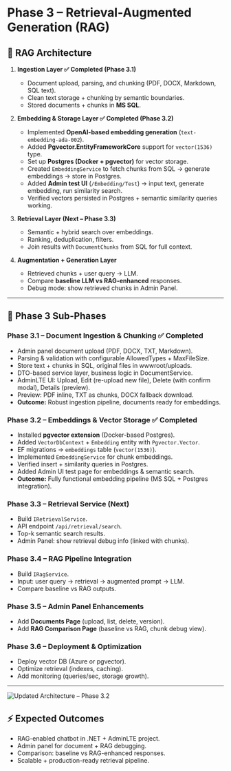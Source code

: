 # Phase 3 – Retrieval-Augmented Generation (RAG)

## 🔹 RAG Architecture

1. **Ingestion Layer ✅ Completed (Phase 3.1)**
   - Document upload, parsing, and chunking (PDF, DOCX, Markdown, SQL text).
   - Clean text storage + chunking by semantic boundaries.
   - Stored documents + chunks in **MS SQL**.

2. **Embedding & Storage Layer ✅ Completed (Phase 3.2)**
   - Implemented **OpenAI-based embedding generation** (`text-embedding-ada-002`).
   - Added **Pgvector.EntityFrameworkCore** support for `vector(1536)` type.
   - Set up **Postgres (Docker + pgvector)** for vector storage.
   - Created `EmbeddingService` to fetch chunks from SQL → generate embeddings → store in Postgres.
   - Added **Admin test UI** (`/Embedding/Test`) → input text, generate embedding, run similarity search.
   - Verified vectors persisted in Postgres + semantic similarity queries working.

3. **Retrieval Layer (Next – Phase 3.3)**
   - Semantic + hybrid search over embeddings.
   - Ranking, deduplication, filters.
   - Join results with `DocumentChunks` from SQL for full context.

4. **Augmentation + Generation Layer**
   - Retrieved chunks + user query → LLM.
   - Compare **baseline LLM vs RAG-enhanced** responses.
   - Debug mode: show retrieved chunks in Admin Panel.

---

## 🔄 Phase 3 Sub-Phases

### Phase 3.1 – Document Ingestion & Chunking ✅ Completed
- Admin panel document upload (PDF, DOCX, TXT, Markdown).
- Parsing & validation with configurable AllowedTypes + MaxFileSize.
- Store text + chunks in SQL, original files in wwwroot/uploads.
- DTO-based service layer, business logic in DocumentService.
- AdminLTE UI: Upload, Edit (re-upload new file), Delete (with confirm modal), Details (preview).
- Preview: PDF inline, TXT as chunks, DOCX fallback download.
- **Outcome:** Robust ingestion pipeline, documents ready for embeddings.

### Phase 3.2 – Embeddings & Vector Storage ✅ Completed
- Installed **pgvector extension** (Docker-based Postgres).
- Added `VectorDbContext` + `Embedding` entity with `Pgvector.Vector`.
- EF migrations → `embeddings` table (`vector(1536)`).
- Implemented `EmbeddingService` for chunk embeddings.
- Verified insert + similarity queries in Postgres.
- Added Admin UI test page for embeddings & semantic search.
- **Outcome:** Fully functional embedding pipeline (MS SQL + Postgres integration).

### Phase 3.3 – Retrieval Service (Next)
- Build `IRetrievalService`.
- API endpoint `/api/retrieval/search`.
- Top-k semantic search results.
- Admin Panel: show retrieval debug info (linked with chunks).

### Phase 3.4 – RAG Pipeline Integration
- Build `IRagService`.
- Input: user query → retrieval → augmented prompt → LLM.
- Compare baseline vs RAG outputs.

### Phase 3.5 – Admin Panel Enhancements
- Add **Documents Page** (upload, list, delete, version).
- Add **RAG Comparison Page** (baseline vs RAG, chunk debug view).

### Phase 3.6 – Deployment & Optimization
- Deploy vector DB (Azure or pgvector).
- Optimize retrieval (indexes, caching).
- Add monitoring (queries/sec, storage growth).

---

![Updated Architecture – Phase 3.2](docs/Phase3_RAG_Architecture.png)

## ⚡ Expected Outcomes
- RAG-enabled chatbot in .NET + AdminLTE project.
- Admin panel for document + RAG debugging.
- Comparison: baseline vs RAG-enhanced responses.
- Scalable + production-ready retrieval pipeline.

